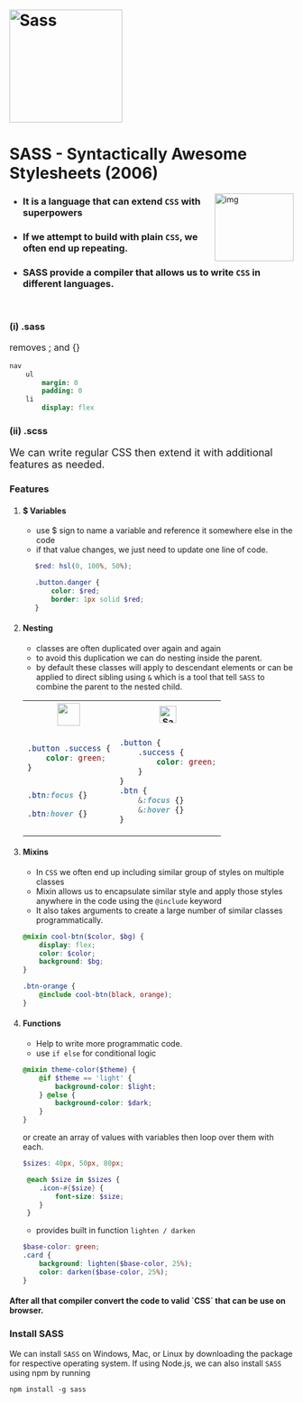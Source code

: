 <h1><img width="200px" alt="Sass" src="https://rawgit.com/sass/sass-site/main/source/assets/img/logos/logo.svg" /></h1>

# SASS - Syntactically Awesome Stylesheets (2006)

<img width="140px" height="120px" alt="img" src="https://gifdb.com/images/high/slapping-another-pikachu-pokemon-z4ad46l8peasx76k.gif" align="right" />


- ### It is a language that can extend `CSS` with superpowers
- ### If we attempt to build with plain `CSS`, we often end up repeating.
- ### SASS provide a compiler that allows us to write `CSS` in different languages.
<br>


<h3>(i) .sass </h3>



<p style="font-size: 16px;"> removes ; and {} </p>

```sass
nav
    ul
        margin: 0
        padding: 0
    li
        display: flex

```


<h3>(ii) .scss</h3>

<p style="font-size: 18px;">We can write regular CSS then extend it with additional features as needed.</p>


### Features

1. <h4>$ Variables</h4>

    - use $ sign to name a variable and reference it somewhere else in the code
    - if that value changes, we just need to update one line of code.

     ```scss
        $red: hsl(0, 100%, 50%);

        .button.danger {
            color: $red;
            border: 1px solid $red;
        }
    ```

2. <h4>Nesting</h4>
    
    - classes are often duplicated over again and again
    - to avoid this duplication we can do nesting inside the parent.
    - by default these classes will apply to descendant elements or can be applied to direct sibling using `&` which is a tool that tell `SASS` to combine the parent to the nested child.

    <table>
    <tr>
    <th><img height="40px" src="https://img.icons8.com/?size=100&id=21278&format=png&color=000000"></th>
    <th><img height="30px" alt="Sass" src="https://rawgit.com/sass/sass-site/main/source/assets/img/logos/logo.svg" /></th>
    </tr>
    <tr>
    <td>
    
    ```css
    .button .success {
        color: green;
    }


    .btn:focus {}

    .btn:hover {}

    ```
    
    </td>
    <td>

    ```scss
    .button {
        .success {
            color: green;
        }
    }
    .btn {
        &:focus {}
        &:hover {}
    }
    ```

    </td>
    </tr>
    </table>


3. <h4>Mixins</h4>

    - In `CSS` we often end up including similar group of styles on multiple classes
    - Mixin allows us to encapsulate similar style and apply those styles anywhere in the code using the `@include` keyword
    - It also takes arguments to create a large number of similar classes programmatically.

    ```scss
    @mixin cool-btn($color, $bg) {
        display: flex;
        color: $color;
        background: $bg;
    }

    .btn-orange {
        @include cool-btn(black, orange);
    }
    ```

4. <h4>Functions</h4>

    - Help to write more programmatic code.
    - use `if else` for conditional logic 
    ```scss
    @mixin theme-color($theme) {
        @if $theme == 'light' {
            background-color: $light;
        } @else {
            background-color: $dark;
        }
    }
    ```
    or create an array of values with variables then loop over them with each.
    ```scss
    $sizes: 40px, 50px, 80px;
    
     @each $size in $sizes {
        .icon-#{$size} {
            font-size: $size;
        }
     }
    ```

    - provides built in function `lighten / darken`
    ```scss
    $base-color: green;
    .card {
        background: lighten($base-color, 25%);
        color: darken($base-color, 25%);
    }
    ```

<h4>After all that compiler convert the code to valid `CSS` that can be use on browser. </h4>

### Install SASS
We can install `SASS` on Windows, Mac, or Linux by downloading the package for respective operating system.
If using Node.js, we can also install `SASS` using npm by running


```
npm install -g sass
```
